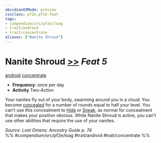 ```yaml
---
obsidianUIMode: preview
cssclass: pf2e,pf2e-feat
tags:
- compendium/src/pf2e/loag
- trait/android
- trait/concentrate
aliases: ["Nanite Shroud"]
---
```

# Nanite Shroud  [>>](/rules/core-rulebook/chapter-9-playing-the-game.md#Actions "Two-Action") *Feat 5*  
[android](/rules/traits/android-loag.md)  [concentrate](/rules/traits/concentrate.md)  

- **Frequency**: once per day
- **Activity** Two-Action

Your nanites fly out of your body, swarming around you in a cloud. You become [concealed](/rules/conditions.md#Concealed) for a number of rounds equal to half your level. You can't use this concealment to [Hide](/rules/actions/hide.md) or [Sneak](/rules/actions/sneak.md), as normal for concealment that makes your position obvious. While Nanite Shroud is active, you can't use other abilities that require the use of your nanites.

*Source: Lost Omens: Ancestry Guide p. 74*  
%% #compendium/src/pf2e/loag #trait/android #trait/concentrate %%